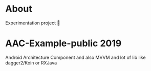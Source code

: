 # About

Experimentation project 🔧

# AAC-Example-public 2019
Android Architecture Component and also MVVM and lot of lib like dagger2/Koin or RXJava
